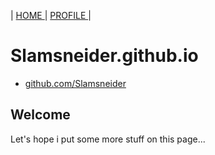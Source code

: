 | [ HOME ](https://Slamsneider.github.io) | [ PROFILE ](https://github.com/Slamsneider) |

# Slamsneider.github.io
* [github.com/Slamsneider](https://github.com/Slamsneider)
## Welcome
Let's hope i put some more stuff on this page...

